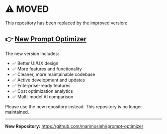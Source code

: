 # ⚠️ MOVED

This repository has been replaced by the improved version:

## 👉 [New Prompt Optimizer](https://github.com/marimoslehi/prompt-optimizer)

The new version includes:
- ✅ Better UI/UX design
- ✅ More features and functionality
- ✅ Cleaner, more maintainable codebase
- ✅ Active development and updates
- ✅ Enterprise-ready features
- ✅ Cost optimization analytics
- ✅ Multi-model AI comparison

Please use the new repository instead. This repository is no longer maintained.

---

**New Repository:** https://github.com/marimoslehi/prompt-optimizer

